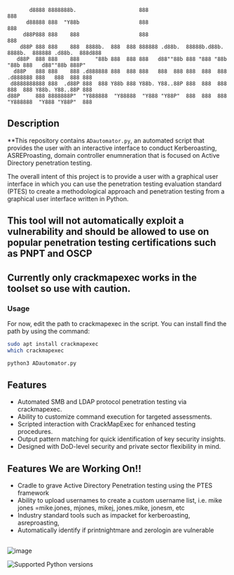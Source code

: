 ```
       d8888 8888888b.                    888                                   888                    
      d88888 888  "Y88b                   888                                   888                    
     d88P888 888    888                   888                                   888                    
    d88P 888 888    888  8888b.  888  888 888888 .d88b.  88888b.d88b.   8888b.  888888 .d88b.  888d888 
   d88P  888 888    888     "88b 888  888 888   d88""88b 888 "888 "88b     "88b 888   d88""88b 888P"   
  d88P   888 888    888 .d888888 888  888 888   888  888 888  888  888 .d888888 888   888  888 888     
 d8888888888 888  .d88P 888  888 Y88b 888 Y88b. Y88..88P 888  888  888 888  888 Y88b. Y88..88P 888     
d88P     888 8888888P"  "Y888888  "Y88888  "Y888 "Y88P"  888  888  888 "Y888888  "Y888 "Y88P"  888
```
## Description

**This repository contains `ADautomator.py`, an automated script that provides the user with an interactive interface to conduct Kerberoasting, ASREProasting, domain controller enumneration that is focused on Active Directory penetration testing. 

The overall intent of this project is to provide a user with a graphical user interface in which you can use the penetration testing evaluation standard (PTES) to create a methodological approach and penetration testing from a graphical user interface written in Python. 

## This tool will not automatically exploit a vulnerability and should be allowed to use on popular penetration testing certifications such as PNPT and OSCP

**Currently only crackmapexec works in the toolset so use with caution.**
---

### Usage
For now, edit the path to crackmapexec in the script. You can install find the path by using the command:

```bash
sudo apt install crackmapexec
which crackmapexec
```

```bash
python3 ADautomator.py
```


## Features

- Automated SMB and LDAP protocol penetration testing via crackmapexec.
- Ability to customize command execution for targeted assessments.
- Scripted interaction with CrackMapExec for enhanced testing procedures.
- Output pattern matching for quick identification of key security insights.
- Designed with DoD-level security and private sector flexibility in mind.

## Features We are Working On!!

- Cradle to grave Active Directory Penetration testing using the PTES framework
- Ability to upload usernames to create a custom username list, i.e. mike jones =mike.jones, mjones, mikej, jones.mike, jonesm, etc
- Industry standard tools such as impacket for kerberoasting, asreproasting,
- Automatically identify if printnightmare and zerologin are vulnerable

##
![image](https://github.com/csb21jb/ADautomator/assets/94072917/29ada805-108c-4e66-9ebc-e6a16e6f8896)



![Supported Python versions](https://img.shields.io/badge/python-3.7%20|%203.8%20|%203.9%20|%203.10-blue.svg)


